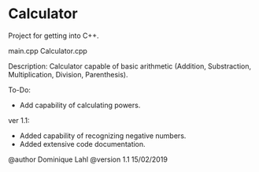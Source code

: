 # Calculator

Project for getting into C++.

main.cpp
Calculator.cpp

Description: 
Calculator capable of basic arithmetic (Addition, Substraction, Multiplication, Division, Parenthesis).

To-Do:
- Add capability of calculating powers.

ver 1.1:
- Added capability of recognizing negative numbers.
- Added extensive code documentation.

@author Dominique Lahl
@version 1.1 15/02/2019
